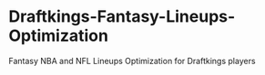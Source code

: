 # Draftkings-Fantasy-Lineups-Optimization
Fantasy NBA and NFL Lineups Optimization for Draftkings players
